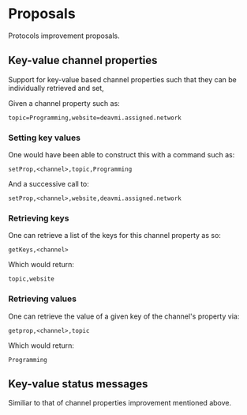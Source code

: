 # Proposals

Protocols improvement proposals.

## Key-value channel properties

Support for key-value based channel properties such that they can be individually retrieved and set,

Given a channel property such as:

```
topic=Programming,website=deavmi.assigned.network
```

### Setting key values

One would have been able to construct this with a command such as:

```
setProp,<channel>,topic,Programming
```

And a successive call to:

```
setProp,<channel>,website,deavmi.assigned.network
```

### Retrieving keys

One can retrieve a list of the keys for this channel property as so:

```
getKeys,<channel>
```

Which would return:

```
topic,website
```

### Retrieving values

One can retrieve the value of a given key of the channel's property via:

```
getprop,<channel>,topic
```

Which would return:

```
Programming
```

## Key-value status messages

Similiar to that of channel properties improvement mentioned above.
